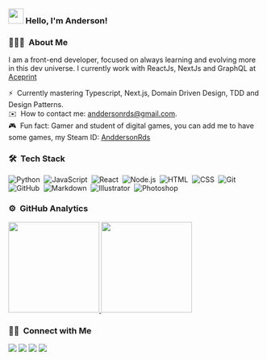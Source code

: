 ### <img src="https://media.giphy.com/media/hvRJCLFzcasrR4ia7z/giphy.gif" width="30px"> Hello, I'm Anderson!

### 👨🏻‍💻 &nbsp;About Me

I am a front-end developer, focused on always learning and evolving more in this dev universe. I currently work with ReactJs, NextJs and GraphQL at [Aceprint](https://aceprint.com.br/) <br>

⚡ &nbsp;Currently mastering Typescript, Next.js, Domain Driven Design, TDD and Design Patterns.\
✉️ &nbsp;How to contact me: anddersonrds@gmail.com.\
🎮 &nbsp;Fun fact: Gamer and student of digital games, you can add me to have some games, my Steam ID: [AnddersonRds](https://steamcommunity.com/id/anddersonrds/)

### 🛠 &nbsp;Tech Stack

![Python](https://img.shields.io/badge/-Python-333333?style=flat&logo=python)&nbsp;
![JavaScript](https://img.shields.io/badge/-JavaScript-333333?style=flat&logo=javascript)&nbsp;
![React](https://img.shields.io/badge/-React-333333?style=flat&logo=react)&nbsp;
![Node.js](https://img.shields.io/badge/-Node.js-333333?style=flat&logo=node.js)&nbsp;
![HTML](https://img.shields.io/badge/-HTML-333333?style=flat&logo=HTML5)&nbsp;
![CSS](https://img.shields.io/badge/-CSS-333333?style=flat&logo=CSS3&logoColor=1572B6)&nbsp;
![Git](https://img.shields.io/badge/-Git-333333?style=flat&logo=git)&nbsp;
![GitHub](https://img.shields.io/badge/-GitHub-333333?style=flat&logo=github)&nbsp;
![Markdown](https://img.shields.io/badge/-Markdown-333333?style=flat&logo=markdown)&nbsp;
![Illustrator](https://img.shields.io/badge/-Illustrator-333333?style=flat&logo=adobe-illustrator)&nbsp;
![Photoshop](https://img.shields.io/badge/-Photoshop-333333?style=flat&logo=adobe-photoshop)&nbsp;

### ⚙️ &nbsp;GitHub Analytics

<p>
  <a href="https://github.com/anddersonrds">
    <img height="180em" src="https://github-readme-stats-eight-theta.vercel.app/api?username=anddersonrds&show_icons=true&theme=react&include_all_commits=true&count_private=true"/>
    <img height="180em" src="https://github-readme-stats-eight-theta.vercel.app/api/top-langs/?username=anddersonrds&layout=compact&langs_count=8&theme=react"/>
  </a>
</p>

### 🤝🏻 &nbsp;Connect with Me

<p>
  <a href="https://linkedin.com/in/anddersonrs"><img src="https://img.shields.io/badge/-Anderson%20Rodrigues%20Singh-0077B5?style=flat-square&logo=Linkedin&logoColor=white"/></a>
  <a href="mailto:anddersonrds@gmail.com"><img src="https://img.shields.io/badge/-anddersonrds@gmail.com-D14836?style=flat-square&logo=Gmail&logoColor=white"/></a>
  <a href="https://instagram.com/anddersonrs"><img src="https://img.shields.io/badge/-@anddersonrs-E4405F?style=flat-square&logo=Instagram&logoColor=white"/></a>
  <a href="https://facebook.com/anddersonrs"><img src="https://img.shields.io/badge/-@anddersonrs-1877F2?style=flat-square&logo=Facebook&logoColor=white"/></a>
</p>